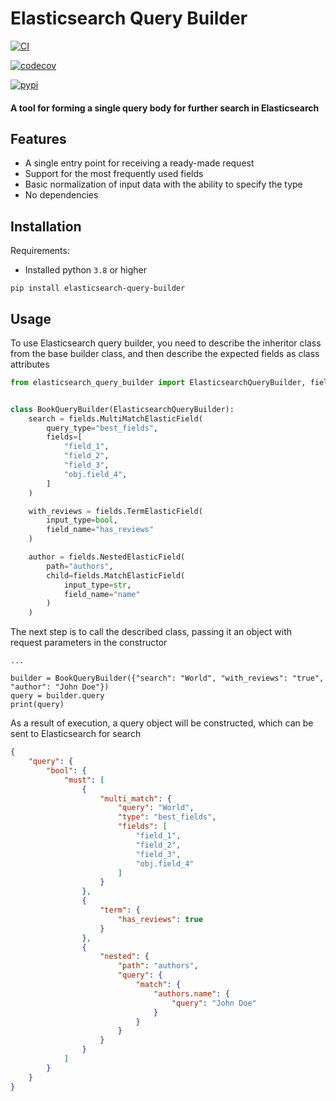# Elasticsearch Query Builder  

[![CI](https://github.com/kirillpechurin/elasticsearch-query-builder/actions/workflows/ci.yml/badge.svg)](https://github.com/kirillpechurin/elasticsearch-query-builder/actions/workflows/ci.yml)

[![codecov](https://codecov.io/github/kirillpechurin/elasticsearch-query-builder/graph/badge.svg?token=U9BZNOTV72)](https://codecov.io/github/kirillpechurin/elasticsearch-query-builder)

[![pypi](https://badge.fury.io/py/elasticsearch-query-builder.svg)](https://pypi.python.org/pypi/elasticsearch-query-builder)

#### A tool for forming a single query body for further search in Elasticsearch

## Features
* A single entry point for receiving a ready-made request
* Support for the most frequently used fields
* Basic normalization of input data with the ability to specify the type
* No dependencies

## Installation

Requirements:
- Installed python `3.8` or higher

```shell
pip install elasticsearch-query-builder
```

## Usage
To use Elasticsearch query builder, you need to describe the inheritor class from the base builder class, and then describe the expected fields as class attributes

```python
from elasticsearch_query_builder import ElasticsearchQueryBuilder, fields


class BookQueryBuilder(ElasticsearchQueryBuilder):
    search = fields.MultiMatchElasticField(
        query_type="best_fields",
        fields=[
            "field_1",
            "field_2",
            "field_3",
            "obj.field_4",
        ]
    )

    with_reviews = fields.TermElasticField(
        input_type=bool,
        field_name="has_reviews"
    )

    author = fields.NestedElasticField(
        path="authors",
        child=fields.MatchElasticField(
            input_type=str,
            field_name="name"
        )
    )
```

The next step is to call the described class, passing it an object with request parameters in the constructor

```
...

builder = BookQueryBuilder({"search": "World", "with_reviews": "true", "author": "John Doe"})
query = builder.query
print(query)
```

As a result of execution, a query object will be constructed, which can be sent to Elasticsearch for search
```json
{
    "query": {
        "bool": {
            "must": [
                {
                    "multi_match": {
                        "query": "World",
                        "type": "best_fields",
                        "fields": [
                            "field_1",
                            "field_2",
                            "field_3",
                            "obj.field_4"
                        ]
                    }
                },
                {
                    "term": {
                        "has_reviews": true
                    }
                },
                {
                    "nested": {
                        "path": "authors",
                        "query": {
                            "match": {
                                "authors.name": {
                                    "query": "John Doe"
                                }
                            }
                        }
                    }
                }
            ]
        }
    }
}
```
